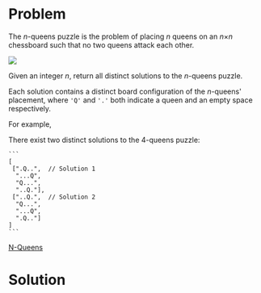 
# Problem

The _n_-queens puzzle is the problem of placing _n_ queens on an _n_×_n_
chessboard such that no two queens attack each other.

![](https://leetcode.com/static/images/problemset/8-queens.png)

Given an integer _n_, return all distinct solutions to the _n_-queens puzzle.

Each solution contains a distinct board configuration of the _n_-queens'
placement, where `'Q'` and `'.'` both indicate a queen and an empty space
respectively.

For example,

There exist two distinct solutions to the 4-queens puzzle:

    ```
    [
     [".Q..",  // Solution 1
      "...Q",
      "Q...",
      "..Q."],
     ["..Q.",  // Solution 2
      "Q...",
      "...Q",
      ".Q.."]
    ]
    ```



[N-Queens](https://leetcode.com/problems/n-queens)

# Solution



